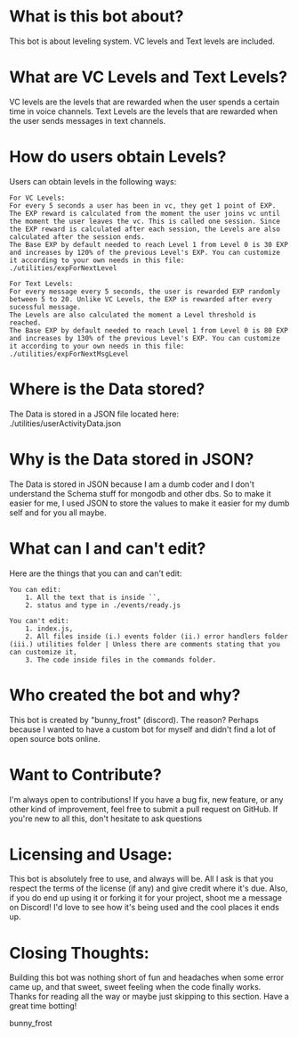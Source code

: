 # What is this bot about?

This bot is about leveling system. VC levels and Text levels are included.

# What are VC Levels and Text Levels?

VC levels are the levels that are rewarded when the user spends a certain time in voice channels.
Text Levels are the levels that are rewarded when the user sends messages in text channels.

# How do users obtain Levels?

Users can obtain levels in the following ways:

    For VC Levels:
    For every 5 seconds a user has been in vc, they get 1 point of EXP. The EXP reward is calculated from the moment the user joins vc until the moment the user leaves the vc. This is called one session. Since the EXP reward is calculated after each session, the Levels are also calculated after the session ends.
    The Base EXP by default needed to reach Level 1 from Level 0 is 30 EXP and increases by 120% of the previous Level's EXP. You can customize it according to your own needs in this file: ./utilities/expForNextLevel

    For Text Levels:
    For every message every 5 seconds, the user is rewarded EXP randomly between 5 to 20. Unlike VC Levels, the EXP is rewarded after every sucessful message.
    The Levels are also calculated the moment a Level threshold is reached.
    The Base EXP by default needed to reach Level 1 from Level 0 is 80 EXP and increases by 130% of the previous Level's EXP. You can customize it according to your own needs in this file: ./utilities/expForNextMsgLevel

# Where is the Data stored?

The Data is stored in a JSON file located here: ./utilities/userActivityData.json

# Why is the Data stored in JSON?

The Data is stored in JSON because I am a dumb coder and I don't understand the Schema stuff for mongodb and other dbs.
So to make it easier for me, I used JSON to store the values to make it easier for my dumb self and for you all maybe.

# What can I and can't edit?

Here are the things that you can and can't edit:

    You can edit:
        1. All the text that is inside ``,
        2. status and type in ./events/ready.js
    
    You can't edit:
        1. index.js,
        2. All files inside (i.) events folder (ii.) error handlers folder (iii.) utilities folder | Unless there are comments stating that you can customize it,
        3. The code inside files in the commands folder.

# Who created the bot and why?

This bot is created by "bunny_frost" (discord). The reason? Perhaps because I wanted to have a custom bot for myself and didn't find a lot of open source bots online.

# Want to Contribute?

I'm always open to contributions! If you have a bug fix, new feature, or any other kind of improvement, feel free to submit a pull request on GitHub. If you're new to all this, don't hesitate to ask questions

# Licensing and Usage:

This bot is absolutely free to use, and always will be. All I ask is that you respect the terms of the license (if any) and give credit where it's due. Also, if you do end up using it or forking it for your project, shoot me a message on Discord! I'd love to see how it's being used and the cool places it ends up.

# Closing Thoughts:

Building this bot was nothing short of fun and headaches when some error came up, and that sweet, sweet feeling when the code finally works. Thanks for reading all the way or maybe just skipping to this section. Have a great time botting!

bunny_frost